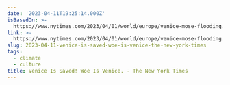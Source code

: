 ```yaml
---
date: '2023-04-11T19:25:14.000Z'
isBasedOn: >-
  https://www.nytimes.com/2023/04/01/world/europe/venice-mose-flooding.html?utm_source=pocket-newtab
link: >-
  https://www.nytimes.com/2023/04/01/world/europe/venice-mose-flooding.html?utm_source=pocket-newtab
slug: 2023-04-11-venice-is-saved-woe-is-venice-the-new-york-times
tags:
  - climate
  - culture
title: Venice Is Saved! Woe Is Venice. - The New York Times
---
```


